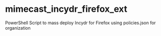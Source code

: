 # mimecast_incydr_firefox_ext
PowerShell Script to mass deploy Incydr for Firefox using policies.json for organization 
